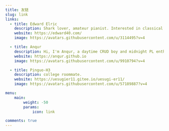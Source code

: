 ```yaml
---
title: 友链
slug: link
links:
  - title: Edward Elric
    description: Shark lover, amateur pianist. Interested in classical music and frontend techniques & electronics. Currently working on frontend engineering. 
    website: https://edward40.com/
    image: https://avatars.githubusercontent.com/u/3114495?v=4

  - title: Anqur
    description: Hi, I'm Anqur, a daytime CRUD boy and midnight PL enthusiast.
    website: https://anqur.github.io
    image: https://avatars.githubusercontent.com/u/9910794?v=4

  - title: Pinguo-H3
    description: college roommate.
    website: https://uesugier11.gitee.io/uesugi-er11/
    image: https://avatars.githubusercontent.com/u/57189887?v=4

menu:
    main: 
        weight: -50
        params:
            icon: link

comments: true
---
```

